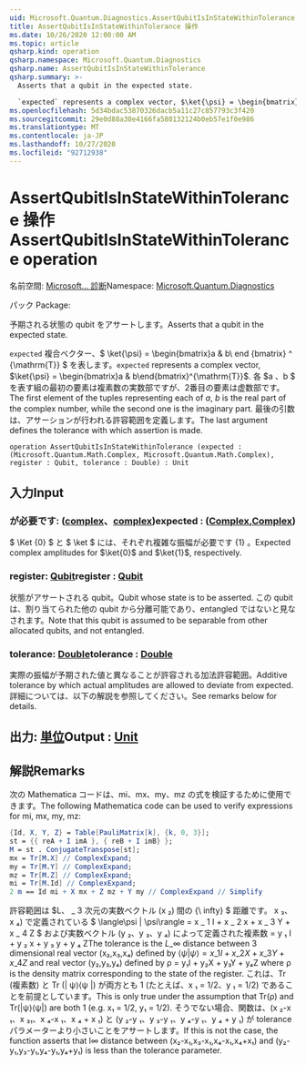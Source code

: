 ```yaml
---
uid: Microsoft.Quantum.Diagnostics.AssertQubitIsInStateWithinTolerance
title: AssertQubitIsInStateWithinTolerance 操作
ms.date: 10/26/2020 12:00:00 AM
ms.topic: article
qsharp.kind: operation
qsharp.namespace: Microsoft.Quantum.Diagnostics
qsharp.name: AssertQubitIsInStateWithinTolerance
qsharp.summary: >-
  Asserts that a qubit in the expected state.

  `expected` represents a complex vector, $\ket{\psi} = \begin{bmatrix}a & b\end{bmatrix}^{\mathrm{T}}$. The first element of the tuples representing each of $a$, $b$ is the real part of the complex number, while the second one is the imaginary part. The last argument defines the tolerance with which assertion is made.
ms.openlocfilehash: 5d34bdac53870326dacb5a11c27c857793c3f420
ms.sourcegitcommit: 29e0d88a30e4166fa580132124b0eb57e1f0e986
ms.translationtype: MT
ms.contentlocale: ja-JP
ms.lasthandoff: 10/27/2020
ms.locfileid: "92712938"
---
```

# <a name="assertqubitisinstatewithintolerance-operation"></a><span data-ttu-id="f9957-102">AssertQubitIsInStateWithinTolerance 操作</span><span class="sxs-lookup"><span data-stu-id="f9957-102">AssertQubitIsInStateWithinTolerance operation</span></span>

<span data-ttu-id="f9957-103">名前空間: [Microsoft... 診断](xref:Microsoft.Quantum.Diagnostics)</span><span class="sxs-lookup"><span data-stu-id="f9957-103">Namespace: [Microsoft.Quantum.Diagnostics](xref:Microsoft.Quantum.Diagnostics)</span></span>

<span data-ttu-id="f9957-104">パック [](https://nuget.org/packages/)</span><span class="sxs-lookup"><span data-stu-id="f9957-104">Package: [](https://nuget.org/packages/)</span></span>


<span data-ttu-id="f9957-105">予期される状態の qubit をアサートします。</span><span class="sxs-lookup"><span data-stu-id="f9957-105">Asserts that a qubit in the expected state.</span></span>

<span data-ttu-id="f9957-106">`expected` 複合ベクター、$ \ket{\psi} = \begin{bmatrix}a & b\ end {bmatrix} ^ {\mathrm{T}} $ を表します。</span><span class="sxs-lookup"><span data-stu-id="f9957-106">`expected` represents a complex vector, $\ket{\psi} = \begin{bmatrix}a & b\end{bmatrix}^{\mathrm{T}}$.</span></span>
<span data-ttu-id="f9957-107">各 $a $、$b $ を表す組の最初の要素は複素数の実数部ですが、2番目の要素は虚数部です。</span><span class="sxs-lookup"><span data-stu-id="f9957-107">The first element of the tuples representing each of $a$, $b$ is the real part of the complex number, while the second one is the imaginary part.</span></span>
<span data-ttu-id="f9957-108">最後の引数は、アサーションが行われる許容範囲を定義します。</span><span class="sxs-lookup"><span data-stu-id="f9957-108">The last argument defines the tolerance with which assertion is made.</span></span>

```qsharp
operation AssertQubitIsInStateWithinTolerance (expected : (Microsoft.Quantum.Math.Complex, Microsoft.Quantum.Math.Complex), register : Qubit, tolerance : Double) : Unit
```


## <a name="input"></a><span data-ttu-id="f9957-109">入力</span><span class="sxs-lookup"><span data-stu-id="f9957-109">Input</span></span>

### <a name="expected--complexcomplex"></a><span data-ttu-id="f9957-110">が必要です: ([complex](xref:Microsoft.Quantum.Math.Complex)、[complex](xref:Microsoft.Quantum.Math.Complex))</span><span class="sxs-lookup"><span data-stu-id="f9957-110">expected : ([Complex](xref:Microsoft.Quantum.Math.Complex),[Complex](xref:Microsoft.Quantum.Math.Complex))</span></span>

<span data-ttu-id="f9957-111">$ \Ket {0} $ と $ \ket $ には、それぞれ複雑な振幅が必要です {1} 。</span><span class="sxs-lookup"><span data-stu-id="f9957-111">Expected complex amplitudes for $\ket{0}$ and $\ket{1}$, respectively.</span></span>


### <a name="register--qubit"></a><span data-ttu-id="f9957-112">register: [Qubit](xref:microsoft.quantum.lang-ref.qubit)</span><span class="sxs-lookup"><span data-stu-id="f9957-112">register : [Qubit](xref:microsoft.quantum.lang-ref.qubit)</span></span>

<span data-ttu-id="f9957-113">状態がアサートされる qubit。</span><span class="sxs-lookup"><span data-stu-id="f9957-113">Qubit whose state is to be asserted.</span></span> <span data-ttu-id="f9957-114">この qubit は、割り当てられた他の qubit から分離可能であり、entangled ではないと見なされます。</span><span class="sxs-lookup"><span data-stu-id="f9957-114">Note that this qubit is assumed to be separable from other allocated qubits, and not entangled.</span></span>


### <a name="tolerance--double"></a><span data-ttu-id="f9957-115">tolerance: [Double](xref:microsoft.quantum.lang-ref.double)</span><span class="sxs-lookup"><span data-stu-id="f9957-115">tolerance : [Double](xref:microsoft.quantum.lang-ref.double)</span></span>

<span data-ttu-id="f9957-116">実際の振幅が予期された値と異なることが許容される加法許容範囲。</span><span class="sxs-lookup"><span data-stu-id="f9957-116">Additive tolerance by which actual amplitudes are allowed to deviate from expected.</span></span>
<span data-ttu-id="f9957-117">詳細については、以下の解説を参照してください。</span><span class="sxs-lookup"><span data-stu-id="f9957-117">See remarks below for details.</span></span>



## <a name="output--unit"></a><span data-ttu-id="f9957-118">出力: [単位](xref:microsoft.quantum.lang-ref.unit)</span><span class="sxs-lookup"><span data-stu-id="f9957-118">Output : [Unit](xref:microsoft.quantum.lang-ref.unit)</span></span>



## <a name="remarks"></a><span data-ttu-id="f9957-119">解説</span><span class="sxs-lookup"><span data-stu-id="f9957-119">Remarks</span></span>

<span data-ttu-id="f9957-120">次の Mathematica コードは、mi、mx、my、mz の式を検証するために使用できます。</span><span class="sxs-lookup"><span data-stu-id="f9957-120">The following Mathematica code can be used to verify expressions for mi, mx, my, mz:</span></span>

```mathematica
{Id, X, Y, Z} = Table[PauliMatrix[k], {k, 0, 3}];
st = {{ reA + I imA }, { reB + I imB} };
M = st . ConjugateTranspose[st];
mx = Tr[M.X] // ComplexExpand;
my = Tr[M.Y] // ComplexExpand;
mz = Tr[M.Z] // ComplexExpand;
mi = Tr[M.Id] // ComplexExpand;
2 m == Id mi + X mx + Z mz + Y my // ComplexExpand // Simplify
```

<span data-ttu-id="f9957-121">許容範囲は $L、 \_ 3 次元の実数ベクトル (x ₂) 間の {\ infty} $ 距離です。 x ₃、x ₄) で定義されている $ \langle\psi | \psi\rangle = x \_ 1 I + x \_ 2 x + x \_ 3 Y + x \_ 4 Z $ および実数ベクトル (y ₂、y ₃、y ₄) によって定義された複素数 = y ₁ I + y ₂ x + y ₃ y + y ₄ Z</span><span class="sxs-lookup"><span data-stu-id="f9957-121">The tolerance is the $L\_{\infty}$ distance between 3 dimensional real vector (x₂,x₃,x₄) defined by $\langle\psi|\psi\rangle = x\_1 I + x\_2 X + x\_3 Y + x\_4 Z$ and real vector (y₂,y₃,y₄) defined by ρ = y₁I + y₂X + y₃Y + y₄Z where ρ is the density matrix corresponding to the state of the register.</span></span>
<span data-ttu-id="f9957-122">これは、Tr (複素数) と Tr (| ψ⟩⟨ψ |) が両方とも 1 (たとえば、x ₁ = 1/2、y ₁ = 1/2) であることを前提としています。</span><span class="sxs-lookup"><span data-stu-id="f9957-122">This is only true under the assumption that Tr(ρ) and Tr(|ψ⟩⟨ψ|) are both 1 (e.g. x₁ = 1/2, y₁ = 1/2).</span></span>
<span data-ttu-id="f9957-123">そうでない場合、関数は、(x ₂-x ₁、x ₃₁、x ₄-x ₁、x ₄ + x ₁) と (y ₂-y ₁、y ₃-y ₁、y ₄-y ₁、y ₄ + y ₁) が tolerance パラメーターより小さいことをアサートします。</span><span class="sxs-lookup"><span data-stu-id="f9957-123">If this is not the case, the function asserts that l∞ distance between (x₂-x₁,x₃-x₁,x₄-x₁,x₄+x₁) and (y₂-y₁,y₃-y₁,y₄-y₁,y₄+y₁) is less than the tolerance parameter.</span></span>